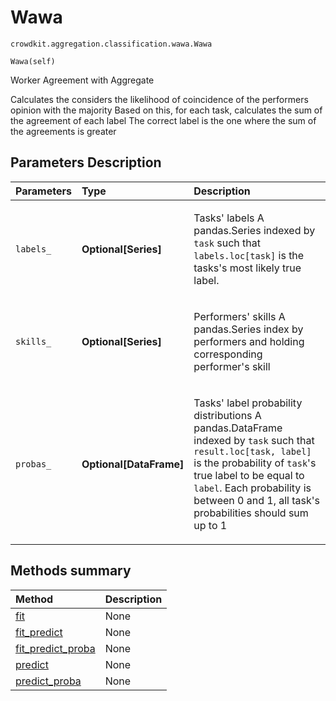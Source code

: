 # Wawa
`crowdkit.aggregation.classification.wawa.Wawa`

```
Wawa(self)
```

Worker Agreement with Aggregate


Calculates the considers the likelihood of coincidence of the performers opinion with the majority
Based on this, for each task, calculates the sum of the agreement of each label
The correct label is the one where the sum of the agreements is greater

## Parameters Description

| Parameters | Type | Description |
| :----------| :----| :-----------|
`labels_`|**Optional\[Series\]**|<p>Tasks&#x27; labels A pandas.Series indexed by `task` such that `labels.loc[task]` is the tasks&#x27;s most likely true label.</p>
`skills_`|**Optional\[Series\]**|<p>Performers&#x27; skills A pandas.Series index by performers and holding corresponding performer&#x27;s skill</p>
`probas_`|**Optional\[DataFrame\]**|<p>Tasks&#x27; label probability distributions A pandas.DataFrame indexed by `task` such that `result.loc[task, label]` is the probability of `task`&#x27;s true label to be equal to `label`. Each probability is between 0 and 1, all task&#x27;s probabilities should sum up to 1</p>
## Methods summary

| Method | Description |
| :------| :-----------|
[fit](crowdkit.aggregation.classification.wawa.Wawa.fit.md)| None
[fit_predict](crowdkit.aggregation.classification.wawa.Wawa.fit_predict.md)| None
[fit_predict_proba](crowdkit.aggregation.classification.wawa.Wawa.fit_predict_proba.md)| None
[predict](crowdkit.aggregation.classification.wawa.Wawa.predict.md)| None
[predict_proba](crowdkit.aggregation.classification.wawa.Wawa.predict_proba.md)| None
